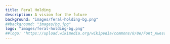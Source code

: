 ```yaml
---
title: Feral Holding
description: A vision for the future
background: "images/feral-holding-bg.png"
##background: "images/bg.jpg"
logo: "images/feral-holding-bg.png"
##logo: "https://upload.wikimedia.org/wikipedia/commons/8/8e/Font_Awesome_5_regular_gem.svg"
---
```

